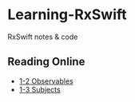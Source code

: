 # Learning-RxSwift

RxSwift notes &amp; code

## Reading Online

- [1-2 Observables](Docs/1-2.md)
- [1-3 Subjects](Docs/1-3.md)